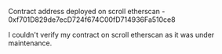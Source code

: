 Contract address deployed on scroll etherscan - 0xf701D829de7ecD724f674C00fD714936Fa510ce8

 

I couldn't verify my contract on scroll etherscan as it was under maintenance. 
 
 
